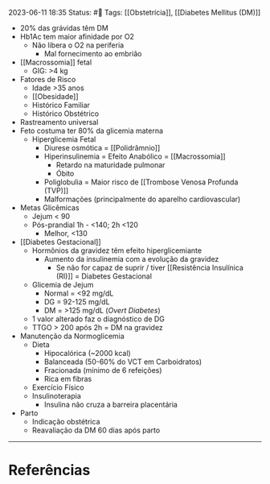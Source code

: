 2023-06-11 18:35
Status: #🌱 
Tags: [[Obstetrícia]], [[Diabetes Mellitus (DM)]]
<br/>
- 20% das grávidas têm DM
- Hb1Ac tem maior afinidade por O2
	- Não libera o O2 na periferia
		- Mal fornecimento ao embrião
- [[Macrossomia]] fetal
	- GIG: >4 kg
- Fatores de Risco
	- Idade >35 anos
	- [[Obesidade]]
	- Histórico Familiar
	- Histórico Obstétrico
- Rastreamento universal
- Feto costuma ter 80% da glicemia materna
	- Hiperglicemia Fetal
		- Diurese osmótica = [[Polidrâmnio]]
		- Hiperinsulinemia = Efeito Anabólico = [[Macrossomia]]
			- Retardo na maturidade pulmonar
			- Óbito
		- Poliglobulia = Maior risco de [[Trombose Venosa Profunda (TVP)]]
		- Malformações (principalmente do aparelho cardiovascular)
- Metas Glicêmicas
	- Jejum < 90
	- Pós-prandial 1h - <140; 2h <120
		- Melhor, <130
- [[Diabetes Gestacional]]
	- Hormônios da gravidez têm efeito hiperglicemiante
		- Aumento da insulinemia com a evolução da gravidez
			- Se não for capaz de suprir / tiver [[Resistência Insulínica (RI)]] = Diabetes Gestacional
	- Glicemia de Jejum
		- Normal = <92 mg/dL
		- DG = 92-125 mg/dL
		- DM = >125 mg/dL (_Overt Diabetes_)
	- 1 valor alterado faz o diagnóstico de DG
	- TTGO > 200 após 2h = DM na gravidez
- Manutenção da Normoglicemia
	- Dieta
		- Hipocalórica (~2000 kcal)
		- Balanceada (50-60% do VCT em Carboidratos)
		- Fracionada (mínimo de 6 refeições)
		- Rica em fibras
	- Exercício Físico
	- Insulinoterapia
		- Insulina não cruza a barreira placentária
- Parto
	- Indicação obstétrica
	- Reavaliação da DM 60 dias após parto
____
# Referências

